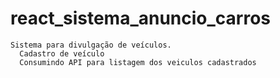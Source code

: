 # react_sistema_anuncio_carros
    Sistema para divulgação de veículos.
      Cadastro de veículo
      Consumindo API para listagem dos veiculos cadastrados
